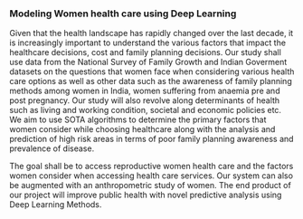 ### Modeling Women health care using Deep Learning

Given that the health landscape has rapidly changed over the last decade, it is increasingly important to understand the various factors that impact the healthcare decisions, cost and family planning decisions. Our study shall use data from the National Survey of Family Growth and Indian Goverment datasets on the questions that women face when considering various health care options as well as other data such as the awareness of family planning methods among women in India, women suffering from anaemia pre and post pregnancy. Our study will also revolve along determinants of health such as living and working condition, societal and economic policies etc. We aim to use SOTA algorithms to determine the primary factors that women consider while choosing healthcare along with the analysis and prediction of high risk areas in terms of poor family planning awareness and prevalence of disease.

The goal shall be to access reproductive women health care and the factors women consider when accessing health care services. Our system can also be augmented with an anthropometric study of women. The end product of our project will improve public health with novel predictive analysis using Deep Learning Methods. 

